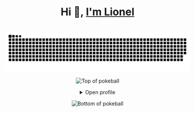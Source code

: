 
<!--h1 without bottom border-->

<h1 align="center">Hi 👋,  <a href="https://github.com/Aryagm">I'm Lionel<a></h1>
<Br>
<!--- snake -->
<div align="center">
  <img  src="https://github.com/1999AZZAR/1999AZZAR/blob/main/resources/img/grid-snake.svg"
       alt="snake" /></a>
</div>

<div align="center">

![Top of pokeball](https://user-images.githubusercontent.com/44261381/209363264-ac854d3c-2cc2-44c4-928e-8a08d1013f46.png)

<details>
<summary>Open profile</summary>
<br>
<div>
 
  <div align=center>
      <a href="https://git.io/typing-svg"><img src="https://readme-typing-svg.demolab.com?font=VT323&size=35&duration=3500&pause=300&color=A89568&center=true&vCenter=true&width=500&lines=Hey%2C+I'm+Austinae;aka+William+Guerrand;Welcome+to+my+profile!;Description+of+myself%3A;Full+Stack+Developer;Inquisitive+by+nature;AI+enthusiast;Chess+lover;Confident+and+ambitious;Long-distance+athlete;Young+at+heart;Guitar+player;Thrill+seeker" alt="Typing SVG" /></a>
  </div>
</div>

</details>

![Bottom of pokeball](https://user-images.githubusercontent.com/44261381/209363271-905d2a5e-8a18-44c0-a450-45dddd4d5036.png)


